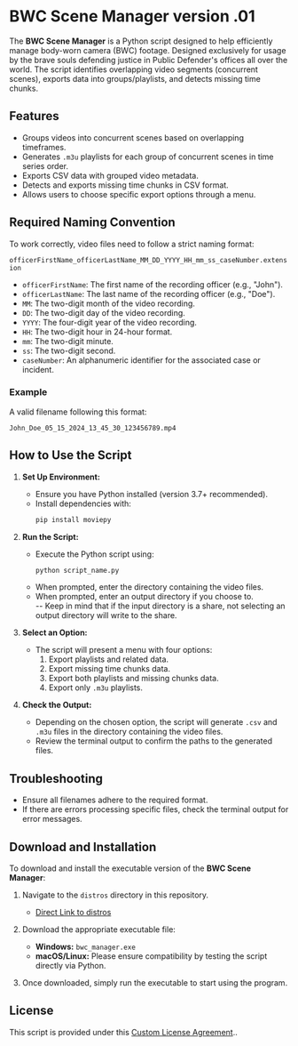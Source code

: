# BWC Scene Manager version .01

The **BWC Scene Manager** is a Python script designed to help efficiently manage body-worn camera (BWC) footage.  Designed exclusively for usage by the brave souls defending justice in Public Defender's offices all over the world.  The script identifies overlapping video segments (concurrent scenes), exports data into groups/playlists, and detects missing time chunks.

## Features

- Groups videos into concurrent scenes based on overlapping timeframes.
- Generates `.m3u` playlists for each group of concurrent scenes in time series order.
- Exports CSV data with grouped video metadata.
- Detects and exports missing time chunks in CSV format.
- Allows users to choose specific export options through a menu.

## Required Naming Convention

To work correctly, video files need to follow a strict naming format:

```officerFirstName_officerLastName_MM_DD_YYYY_HH_mm_ss_caseNumber.extension```

- `officerFirstName`: The first name of the recording officer (e.g., "John").
- `officerLastName`: The last name of the recording officer (e.g., "Doe").
- `MM`: The two-digit month of the video recording.
- `DD`: The two-digit day of the video recording.
- `YYYY`: The four-digit year of the video recording.
- `HH`: The two-digit hour in 24-hour format.
- `mm`: The two-digit minute.
- `ss`: The two-digit second.
- `caseNumber`: An alphanumeric identifier for the associated case or incident.

### Example

A valid filename following this format:

```John_Doe_05_15_2024_13_45_30_123456789.mp4```

## How to Use the Script

1. **Set Up Environment:**
   - Ensure you have Python installed (version 3.7+ recommended).
   - Install dependencies with:
     ```bash
     pip install moviepy
     ```

2. **Run the Script:**
   - Execute the Python script using:
     ```bash
     python script_name.py
     ```
   - When prompted, enter the directory containing the video files.
   - When prompted, enter an output directory if you choose to.  
   -- Keep in mind that if the input directory is a share, not selecting an output directory will write to the share.  

3. **Select an Option:**
   - The script will present a menu with four options:
     1. Export playlists and related data.
     2. Export missing time chunks data.
     3. Export both playlists and missing chunks data.
     4. Export only `.m3u` playlists.

4. **Check the Output:**
   - Depending on the chosen option, the script will generate `.csv` and `.m3u` files in the directory containing the video files.
   - Review the terminal output to confirm the paths to the generated files.

## Troubleshooting

- Ensure all filenames adhere to the required format.
- If there are errors processing specific files, check the terminal output for error messages.

## Download and Installation

To download and install the executable version of the **BWC Scene Manager**:

1. Navigate to the `distros` directory in this repository.
   - [Direct Link to distros](./distros)

2. Download the appropriate executable file:
   - **Windows:** `bwc_manager.exe`
   - **macOS/Linux:** Please ensure compatibility by testing the script directly via Python.

3. Once downloaded, simply run the executable to start using the program.

## License

This script is provided under this [Custom License Agreement](LICENSE)..  
